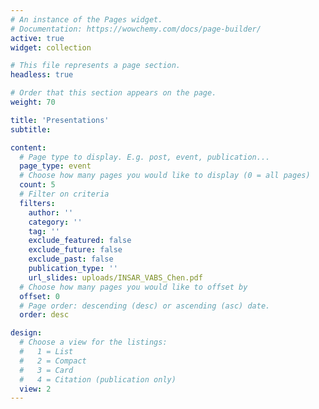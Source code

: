 ```yaml
---
# An instance of the Pages widget.
# Documentation: https://wowchemy.com/docs/page-builder/
active: true
widget: collection

# This file represents a page section.
headless: true

# Order that this section appears on the page.
weight: 70

title: 'Presentations'
subtitle:

content:
  # Page type to display. E.g. post, event, publication...
  page_type: event
  # Choose how many pages you would like to display (0 = all pages)
  count: 5
  # Filter on criteria
  filters:
    author: ''
    category: ''
    tag: ''
    exclude_featured: false
    exclude_future: false
    exclude_past: false
    publication_type: ''
    url_slides: uploads/INSAR_VABS_Chen.pdf
  # Choose how many pages you would like to offset by
  offset: 0
  # Page order: descending (desc) or ascending (asc) date.
  order: desc

design:
  # Choose a view for the listings:
  #   1 = List
  #   2 = Compact
  #   3 = Card
  #   4 = Citation (publication only)
  view: 2
---
```

  
